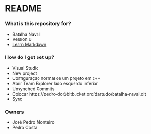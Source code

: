 # README #


### What is this repository for? ###

* Batalha Naval
* Version 0
* [Learn Markdown](https://bitbucket.org/tutorials/markdowndemo)

### How do I get set up? ###

* Visual Studio
* New project
* Configuraçao normal de um projeto em c++
* Abrir Team Explorer lado esquerdo inferior
* Unsynched Commits
* Colocar https://pedro-dc@bitbucket.org/dartudo/batalha-naval.git
* Sync

### Owners ###

* José Pedro Monteiro
* Pedro Costa